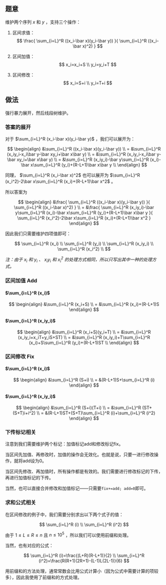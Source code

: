 ## 题意
维护两个序列 $x$ 和 $y$ ，支持三个操作：

1. 区间求值：
$$
\frac{
    \sum_{i=L}^R ((x_i-\bar x)(y_i-\bar y))
}{
    \sum_{i=L}^R ((x_i-\bar x)^2)
} $$

2. 区间加值：
$$
x_i=x_i+S \\
y_i=y_i+T
$$

3. 区间修改：
$$
x_i=S+i \\
y_i=T+i
$$

## 做法
强行暴力展开，然后线段树维护。

### 答案的展开
对于 $\sum_{i=L}^R (x_i-\bar x)(y_i-\bar y)$ ，我们可以展开为：

$$
\begin{align}
    &\sum_{i=L}^R ((x_i-\bar x)(y_i-\bar y)) \\
  = &\sum_{i=L}^R (x_iy_i-x_i\bar y-\bar xy_i+\bar x\bar y) \\
  = &\sum_{i=L}^R (x_iy_i-x_i\bar y-\bar xy_i+\bar x\bar y) \\
  = &\sum_{i=L}^R (x_iy_i)-\bar y\sum_{i=L}^R (x_i)-\bar x\sum_{i=L}^R (y_i)+(R-L+1)\bar x\bar y \\
\end{align}
$$

同理， $\sum_{i=L}^R (x_i-\bar x)^2$ 也可以展开为 $\sum_{i=L}^R (x_i^2)-2\bar x\sum_{i=L}^R (x_i)+(R-L+1)\bar x^2$ 。

所以答案为

$$
\begin{align}
    &\frac{
        \sum_{i=L}^R ((x_i-\bar x)(y_i-\bar y))
    }{
        \sum_{i=L}^R ((x_i-\bar x)^2)
    } \\
  = &\frac{
      \sum_{i=L}^R (x_iy_i)-\bar y\sum_{i=L}^R (x_i)-\bar x\sum_{i=L}^R (y_i)+(R-L+1)\bar x\bar y
  }{
      \sum_{i=L}^R (x_i^2)-2\bar x\sum_{i=L}^R (x_i)+(R-L+1)\bar x^2
  }
\end{align}
$$

因此我们只需要维护四项值即可：

$$
\sum_{i=L}^R (x_i) \\
\sum_{i=L}^R (y_i) \\
\sum_{i=L}^R (x_iy_i) \\
\sum_{i=L}^R (x_i^2) \\
$$

*注：由于 $x_i$ 和 $y_i$ 、 $x_iy_i$ 和 $x_i^2$ 的处理方式相同，所以只写出其中一种的处理方式。*

### 区间加值 Add
#### $\sum_{i=L}^R (x_i)$
$$
\begin{align}
    &\sum_{i=L}^R (x_i+S) \\
  = &\sum_{i=L}^R (x_i)+(R-L+1)S
\end{align}
$$

#### $\sum_{i=L}^R (x_iy_i)$
$$
\begin{align}
    &\sum_{i=L}^R (x_i+S)(y_i+T) \\
  = &\sum_{i=L}^R (x_iy_i+x_iT+y_iS+ST) \\
  = &\sum_{i=L}^R (x_iy_i)+T\sum_{i=L}^R (x_i)+S\sum_{i=L}^R (y_i)+(R-L+1)ST \\
\end{align}
$$

### 区间修改 Fix
#### $\sum_{i=L}^R (x_i)$
$$
\begin{align}
    &\sum_{i=L}^R (S+i) \\
  = &(R-L+1)S+\sum_{i=L}^R (i)
\end{align}
$$

#### $\sum_{i=L}^R (x_iy_i)$
$$
\begin{align}
    &\sum_{i=L}^R (S+i)(T+i) \\
  = &\sum_{i=L}^R (ST+(S+T)i+i^2) \\
  = &(R-L+1)ST+(S+T)\sum_{i=L}^R (i)+\sum_{i=L}^R (i^2)
\end{align}
$$

### 下传标记相关
注意到我们需要维护两个标记：加值标记add和修改标记fix。

当区间先加值、再修改时，加值的操作会无效化。也就是说，只要一进行修改操作，就将add设为0。

当区间先修改、再加值时，所有操作都是有效的。我们需要进行修改标记的下传，再进行加值标记的下传。

当然，也可以直接合并修改和加值标记——只需要`fix+=add; add=0`即可。

### 求和公式相关
在区间修改的例子中，我们需要分别求出以下两个式子的值：

$$
\sum_{i=L}^R (i) \\
\sum_{i=L}^R (i^2)
$$

由于 $1 \leq L \leq R \leq n$ 且 $n \leq 10^5$ ，所以我们可以使用前缀和处理。

当然，也有对应的公式：

$$
\sum_{i=L}^R (i)=\frac{(L+R)(R-L+1)}{2} \\
\sum_{i=L}^R (i^2)=\frac{R(R+1)(2R+1)-(L-1)L(2L-1)}{6}
$$

用前缀和的方法处理，通常常数会比用公式计算小（因为公式中需要计算的项较多），因此我使用了前缀和的方式处理。
